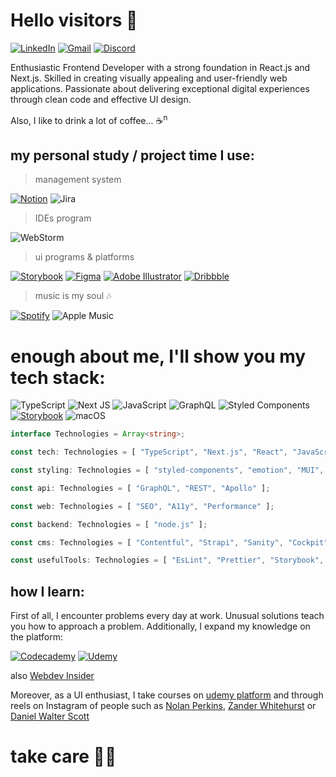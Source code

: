 # Hello visitors 👋

[![LinkedIn](https://img.shields.io/badge/linkedin-%230077B5.svg?style=for-the-badge&logo=linkedin&logoColor=white)](https://www.linkedin.com/in/jakub-flis-789785178/) [![Gmail](https://img.shields.io/badge/Gmail-D14836?style=for-the-badge&logo=gmail&logoColor=white)](mailto:jakub.flis94@gmail.com) [![Discord](https://img.shields.io/badge/Discord-%235865F2.svg?style=for-the-badge&logo=discord&logoColor=white)](https://discordapp.com/users/704274817045495808)


Enthusiastic Frontend Developer with a strong foundation in React.js and Next.js. Skilled in creating visually appealing and user-friendly web applications. Passionate about delivering exceptional digital experiences through clean code and effective UI design.

Also, I like to drink a lot of coffee... ☕<sup>n</sup>

## my personal study / project time I use:

> management system

[![Notion](https://img.shields.io/badge/Notion-%23000000.svg?style=for-the-badge&logo=notion&logoColor=white)](https://www.notion.so/) ![Jira](https://img.shields.io/badge/jira-%230A0FFF.svg?style=for-the-badge&logo=jira&logoColor=white)

> IDEs program

![WebStorm](https://img.shields.io/badge/webstorm-143?style=for-the-badge&logo=webstorm&logoColor=white&color=black)

> ui programs & platforms

[![Storybook](https://img.shields.io/badge/-Storybook-FF4785?style=for-the-badge&logo=storybook&logoColor=white)](https://storybook.js.org/) [![Figma](https://img.shields.io/badge/figma-%23F24E1E.svg?style=for-the-badge&logo=figma&logoColor=white)](https://www.figma.com/) [![Adobe Illustrator](https://img.shields.io/badge/adobe%20illustrator-%23FF9A00.svg?style=for-the-badge&logo=adobe%20illustrator&logoColor=white)](https://www.adobe.com/pl/products/illustrator.html) [![Dribbble](https://img.shields.io/badge/Dribbble-EA4C89?style=for-the-badge&logo=dribbble&logoColor=white)](https://dribbble.com/search/ui-kit)

> music is my soul 🎶

[![Spotify](https://img.shields.io/badge/Spotify-1ED760?style=for-the-badge&logo=spotify&logoColor=white)](https://open.spotify.com/playlist/3ebHKSjHujS4Tyt2KKP97R?si=32c1558fe98d4ce8) ![Apple Music](https://img.shields.io/badge/Apple_Music-9933CC?style=for-the-badge&logo=apple-music&logoColor=white)

# enough about me, I'll show you my tech stack: 

![TypeScript](https://img.shields.io/badge/typescript-%23007ACC.svg?style=for-the-badge&logo=typescript&logoColor=white) ![Next JS](https://img.shields.io/badge/Next-black?style=for-the-badge&logo=next.js&logoColor=white) ![JavaScript](https://img.shields.io/badge/javascript-%23323330.svg?style=for-the-badge&logo=javascript&logoColor=%23F7DF1E) ![GraphQL](https://img.shields.io/badge/-GraphQL-E10098?style=for-the-badge&logo=graphql&logoColor=white) ![Styled Components](https://img.shields.io/badge/styled--components-DB7093?style=for-the-badge&logo=styled-components&logoColor=white) [![Storybook](https://img.shields.io/badge/-Storybook-FF4785?style=for-the-badge&logo=storybook&logoColor=white)](https://storybook.js.org/) ![macOS](https://img.shields.io/badge/mac%20os-000000?style=for-the-badge&logo=macos&logoColor=F0F0F0)


```typescript
interface Technologies = Array<string>;

const tech: Technologies = [ "TypeScript", "Next.js", "React", "JavaScript" ];

const styling: Technologies = [ "styled-components", "emotion", "MUI", "NextUI" ];

const api: Technologies = [ "GraphQL", "REST", "Apollo" ];

const web: Technologies = [ "SEO", "A11y", "Performance" ];

const backend: Technologies = [ "node.js" ];

const cms: Technologies = [ "Contentful", "Strapi", "Sanity", "Cockpit" ];

const usefulTools: Technologies = [ "EsLint", "Prettier", "Storybook", "Husky", "Insomnia" ];
```

## how I learn:
First of all, I encounter problems every day at work. Unusual solutions teach you how to approach a problem. 
Additionally, I expand my knowledge on the platform:

[![Codecademy](https://img.shields.io/badge/Codecademy-FFF0E5?style=for-the-badge&logo=codecademy&logoColor=1F243A)](https://www.codecademy.com)
[![Udemy](https://img.shields.io/badge/Udemy-A435F0?style=for-the-badge&logo=Udemy&logoColor=white)](https://udemy.com)

also [Webdev Insider](https://www.webdevinsider.pl/zoptymalizowany-frontend)

Moreover, as a UI enthusiast, I take courses on [udemy platform](https://udemy.com) and through reels on Instagram of people such as [Nolan Perkins](https://www.instagram.com/_radnolan?utm_source=ig_web_button_share_sheet&igsh=ZDNlZDc0MzIxNw==), [Zander Whitehurst](https://www.instagram.com/zanderwhitehurst?igsh=ODU5YTR3dWxwOGhy) or [Daniel Walter Scott](https://www.instagram.com/bringyourownlaptop?utm_source=ig_web_button_share_sheet&igsh=ZDNlZDc0MzIxNw==)

# take care 🖖🏼


